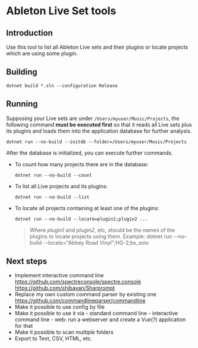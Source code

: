 # Ableton Live Set tools

## Introduction
Use this tool to list all Ableton Live sets and their plugins or locate projects which are using some plugin.

## Building
```
dotnet build *.sln --configuration Release
```

## Running
Supposing your Live sets are under `/Users/myuser/Music/Projects`, the following command **must be executed first** so that it reads all Live sets plus its plugins and loads them into the application database for further analysis.

```
dotnet run --no-build --initdb --folder=/Users/myuser/Music/Projects
```

After the database is initialized, you can execute further commands.

- To count how many projects there are in the database:
    ```
    dotnet run --no-build --count
    ```

- To list all Live projects and its plugins:
    ```
    dotnet run --no-build --list
    ```

- To locate all projects containing at least one of the plugins:
    ```
    dotnet run --no-build --locate=plugin1;plugin2 ...
    ```
    > Where *plugin1* and *plugin2*, etc, should be the names of the plugins to locate projects using them.
    > Example: dotnet run --no-build --locate="Abbey Road Vinyl";HG-2;bx_solo

## Next steps
- Implement interactive command line
    https://github.com/spectreconsole/spectre.console
    https://github.com/shibayan/Sharprompt
- Replace my own custom command parser by existing one
    https://github.com/commandlineparser/commandline
- Make it possible to use config by file
- Make it possible to use it via
       - standard command line
       - interactive command line
       - web: run a webserver and create a Vue(?) application for that
- Make it possible to scan multiple folders
- Export to Text, CSV, HTML, etc.